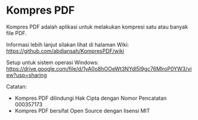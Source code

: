 # Kompres PDF

Kompres PDF adalah aplikasi untuk melakukan kompresi satu atau banyak file PDF.

Informasi lebih lanjut silakan lihat di halaman Wiki:
https://github.com/abdiansah/KompresPDF/wiki

Setup untuk sistem operasi Windows:
https://drive.google.com/file/d/1yA0o8hOOeWt3NYdl5I9gc76MlroP0YW3/view?usp=sharing

Catatan:
  - Kompres PDF dilindungi Hak Cipta dengan Nomor Pencatatan 000357173
  - Kompres PDF bersifat Open Source dengan lisensi MIT
